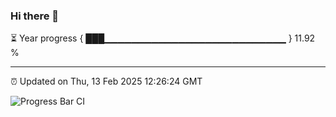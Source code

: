 ### Hi there 👋

⏳ Year progress { ███▁▁▁▁▁▁▁▁▁▁▁▁▁▁▁▁▁▁▁▁▁▁▁▁▁▁▁ } 11.92 %

---

⏰ Updated on Thu, 13 Feb 2025 12:26:24 GMT

![Progress Bar CI](https://github.com/liununu/liununu/workflows/Progress%20Bar%20CI/badge.svg)
